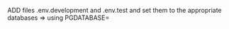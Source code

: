 ADD files .env.development and .env.test and set them to the appropriate databases => using PGDATABASE= 